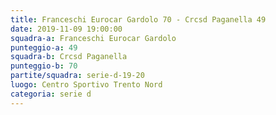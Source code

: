 ```yaml
---
title: Franceschi Eurocar Gardolo 70 - Crcsd Paganella 49
date: 2019-11-09 19:00:00
squadra-a: Franceschi Eurocar Gardolo
punteggio-a: 49
squadra-b: Crcsd Paganella
punteggio-b: 70
partite/squadra: serie-d-19-20
luogo: Centro Sportivo Trento Nord
categoria: serie d
---
```

